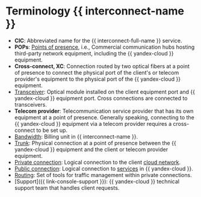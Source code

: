 # Terminology {{ interconnect-name }}

* **CIC**: Abbreviated name for the {{ interconnect-full-name }} service.
* **POPs**: [Points of presence](./pops.md), i.e., Commercial communication hubs hosting third-party network equipment, including the {{ yandex-cloud }} equipment.
* **Cross-connect, XC**: Connection routed by two optical fibers at a point of presence to connect the physical port of the client's or telecom provider's equipment to the physical port of the {{ yandex-cloud }} equipment.
* [Transceiver](./transceivers.md): Optical module installed on the client equipment port and {{ yandex-cloud }} equipment port. Cross connections are connected to transceivers.
* **Telecom provider**: Telecommunication service provider that has its own equipment at a point of presence. Generally speaking, connecting to the {{ yandex-cloud }} equipment via a telecom provider requires a cross-connect to be set up.
* [Bandwidth](./capacity.md): Billing unit in {{ interconnect-name }}.
* [Trunk](./trunk.md): Physical connection at a point of presence between the {{ yandex-cloud }} equipment and the client or telecom provider equipment.
* [Private connection](./priv-con.md): Logical connection to the client [cloud network](../../vpc/concepts/network.md#network).
* [Public connection](./pub-con.md): Logical connection to [services](./pub-con.md#svc-list) in {{ yandex-cloud }}.
* [Routing](./routing.md): Set of tools for traffic management within private connections.
* [Support]({{ link-console-support }}): {{ yandex-cloud }} technical support team that handles client requests.
